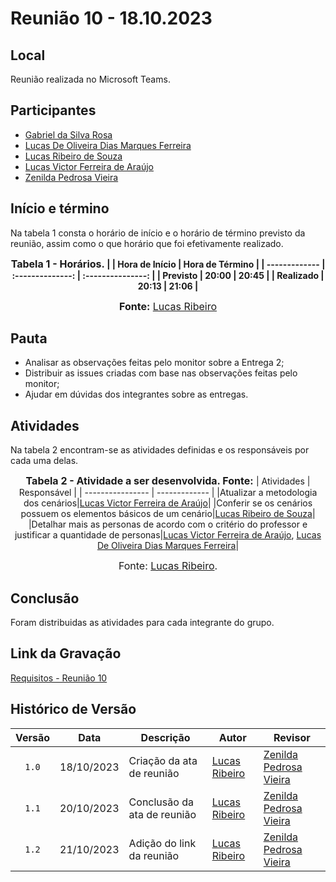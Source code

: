 # Reunião 10 - 18.10.2023

## Local

Reunião realizada no Microsoft Teams.

## Participantes

* [Gabriel da Silva Rosa](https://github.com/gabrielrosa09)
* [Lucas De Oliveira Dias Marques Ferreira](https://github.com/LucasOliveiraDiasMarquesFerreira)
* [Lucas Ribeiro de Souza](https://github.com/lucassouzs)
* [Lucas Victor Ferreira de Araújo](https://github.com/Lucas13032003)
* [Zenilda Pedrosa Vieira](https://github.com/zenildavieira)

## Início e término

Na tabela 1 consta o horário de início e o horário de término previsto da reunião, assim como o que horário que foi efetivamente realizado.

<div align="center">

<font size="3"><p style="text-align: center"><b>Tabela 1 - Horários.</font>
|               | Hora de Início   | Hora de Término   |
| ------------- | :--------------: | :---------------: |
| Previsto      |      20:00       |      20:45        |
| Realizado     |      20:13       |      21:06        |

<font size="3">Fonte:</b> [Lucas Ribeiro](https://github.com/lucassouzs)</b></p></font>

</div>


## Pauta

* Analisar as observações feitas pelo monitor sobre a Entrega 2;
* Distribuir as issues criadas com base nas observações feitas pelo monitor;
* Ajudar em dúvidas dos integrantes sobre as entregas.

## Atividades

Na tabela 2 encontram-se as atividades definidas e os responsáveis por cada uma delas.

<div align="center">

<font size="3"><p style="text-align: center"><b>Tabela 2 - Atividade a ser desenvolvida. Fonte:</b> </font>
| Atividades       | Responsável   |
| ---------------- | ------------- |
|Atualizar a metodologia dos cenários|[Lucas Victor Ferreira de Araújo](https://github.com/Lucas13032003)|
|Conferir se os cenários possuem os elementos básicos de um cenário|[Lucas Ribeiro de Souza](https://github.com/lucassouzs)|
|Detalhar mais as personas de acordo com o critério do professor e justificar a quantidade de personas|[Lucas Victor Ferreira de Araújo](https://github.com/Lucas13032003), [Lucas De Oliveira Dias Marques Ferreira](https://github.com/LucasOliveiraDiasMarquesFerreira)|

<font size="3">Fonte:</b> [Lucas Ribeiro](https://github.com/lucassouzs).</b></p></font>

</div>

## Conclusão

Foram distribuidas as atividades para cada integrante do grupo.

## Link da Gravação

[Requisitos - Reunião 10](https://www.youtube.com/watch?v=sGUjagrCR9w&feature=youtu.be)

## Histórico de Versão

| Versão | Data | Descrição | Autor | Revisor |
| :----: | ---- | --------- | ----- | ------- |
| `1.0`  |18/10/2023| Criação da ata de reunião | [Lucas Ribeiro](https://github.com/lucassouzs) | [Zenilda Pedrosa Vieira](https://github.com/zenildavieira) |
| `1.1`  |20/10/2023| Conclusão da ata de reunião | [Lucas Ribeiro](https://github.com/lucassouzs) | [Zenilda Pedrosa Vieira](https://github.com/zenildavieira) |
| `1.2`  |21/10/2023| Adição do link da reunião | [Lucas Ribeiro](https://github.com/lucassouzs) | [Zenilda Pedrosa Vieira](https://github.com/zenildavieira) |
